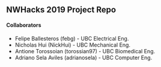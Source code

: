## NWHacks 2019 Project Repo

#### Collaborators 
* Felipe Ballesteros (febg) - UBC Electrical Eng.
* Nicholas Hui (NickHui) - UBC Mechanical Eng.
* Antione Torossoian (torossian97) - UBC Biomedical Eng.
* Adriano Sela Aviles (adrianosela) - UBC Computer Eng.